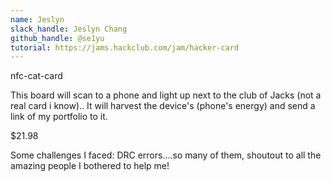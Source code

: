 ```yaml
---
name: Jeslyn
slack_handle: Jeslyn Chang
github_handle: @se1yu
tutorial: https://jams.hackclub.com/jam/hacker-card
---
```


nfc-cat-card

This board will scan to a phone and light up next to the club of Jacks (not a real card i know).. 
It will harvest the device's (phone's energy) and send a link of my portfolio to it.

$21.98

Some challenges I faced: DRC errors....so many of them, shoutout to all the amazing people I bothered to help me!
